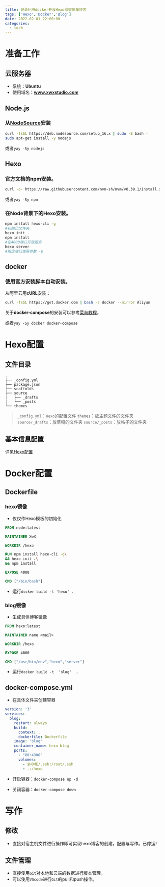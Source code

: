 ```yaml
---
title: 记录利用docker开设Hexo框架简单博客
tags: ['Hexo','Docker','Blog']
date: 2022-02-01 22:00:00
categories:
  - tech
---
```

# 准备工作
## 云服务器
- 系统：**Ubuntu**
- 使用域名：**www.xwxstudio.com**

## Node.js
### 从[NodeSource](https://github.com/nodesource/distributions#debinstall)安装

``` bash
curl -fsSL https://deb.nodesource.com/setup_16.x | sudo -E bash -
sudo apt-get install -y nodejs
```
或者`yay -Sy nodejs`

## Hexo

### 官方文档的npm安装。

``` bash
curl -o- https://raw.githubusercontent.com/nvm-sh/nvm/v0.39.1/install.sh | bash
```
或者`yay -Sy npm`

### 在Node背景下的Hexo安装。

``` bash
npm install hexo-cli -g
#初始化文件夹
hexo init .
npm install
#在4000端口开放服务
hexo server
#指定端口使用参数 -p
```
## docker
### 使用官方安装脚本自动安装。
从阿里云用**cURL**安装：

``` bash
curl -fsSL https://get.docker.com | bash -s docker --mirror Aliyun
```

关于**docker-compose**的安装可以参考[菜鸟教程](https://www.runoob.com/docker/docker-compose.html)。

或者`yay -Sy docker docker-compose`

# Hexo配置

## 文件目录
```
.
├── _config.yml
├── package.json
├── scaffolds
├── source
|   ├── _drafts
|   └── _posts
└── themes
```



> `_config.yml`：`Hexo`的配置文件
> `themes`：放主题文件的文件夹
> `source/_drafts`：放草稿的文件夹
> `source/_posts`：放帖子的文件夹



## 基本信息配置

详见[Hexo配置](https://hexo.io/zh-cn/docs/configuration)

# Docker配置

## Dockerfile

### hexo镜像

- 仅仅作Hexo模板的初始化

``` dockerfile
FROM node:latest

MAINTAINER XwX

WORKDIR /hexo

RUN npm install hexo-cli -g\
&& hexo init .\
&& npm install

EXPOSE 4000

CMD ["/bin/bash"]
```

- 运行`docker build -t 'hexo' .`

### blog镜像

- 生成具体博客镜像

``` dockerfile
FROM hexo:latest

MAINTAINER name <mail>

WORKDIR /hexo

EXPOSE 4000

CMD ["/usr/bin/env","hexo","server"]
```

- 运行`docker build -t  'blog'  . `

## docker-compose.yml

- 在具体文件夹创建容器

``` yaml
version: '3'
services:
  blog:
    restart: always
    build:
      context: .
      dockerfile: Dockerfile
    image: 'blog'
    container_name: hexo-blog
    ports:
      - "80:4000"
      volumes:
        - $HOME/.ssh:/root/.ssh
        - .:/hexo
```



- 开启容器：`docker-compose up -d`

- 关闭容器：`docker-compose down`

# 写作

## 修改

- 直接对宿主机文件进行操作即可实现hexo博客的创建，配置与写作。已停运!

## 文件管理

- 直接使用`Git`对本地和云端的数据进行版本管理。
- 可以使用`VScode`进行`Git`的pull和push操作。
